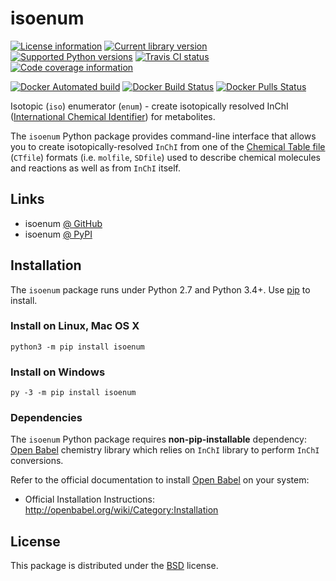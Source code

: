 # isoenum

[![License information](https://img.shields.io/pypi/l/isoenum.svg)](https://choosealicense.com/licenses/bsd-3-clause-clear/)
[![Current library version](https://img.shields.io/pypi/v/isoenum.svg)](https://pypi.org/project/isoenum)
[![Supported Python versions](https://img.shields.io/pypi/pyversions/isoenum.svg)](https://pypi.org/project/isoenum)
[![Travis CI status](https://travis-ci.org/MoseleyBioinformaticsLab/isoenum.svg?branch=master)](https://travis-ci.org/MoseleyBioinformaticsLab/isoenum)
[![Code coverage information](https://codecov.io/gh/MoseleyBioinformaticsLab/isoenum/branch/master/graphs/badge.svg?branch=master)](https://codecov.io/gh/MoseleyBioinformaticsLab/isoenum)

[![Docker Automated build](https://img.shields.io/docker/automated/moseleybioinformaticslab/isoenum.svg)](https://github.com/MoseleyBioinformaticsLab/isoenum)
[![Docker Build Status](https://img.shields.io/docker/build/moseleybioinformaticslab/isoenum.svg)](https://hub.docker.com/r/moseleybioinformaticslab/isoenum)
[![Docker Pulls Status](https://img.shields.io/docker/pulls/moseleybioinformaticslab/isoenum.svg)](https://hub.docker.com/r/moseleybioinformaticslab/isoenum)


Isotopic (``iso``) enumerator (``enum``) - create isotopically resolved
InChI ([International Chemical Identifier](https://www.inchi-trust.org/)) for metabolites.

The ``isoenum`` Python package provides command-line interface that
allows you to create isotopically-resolved ``InChI`` from one of
the [Chemical Table file](https://en.wikipedia.org/wiki/Chemical_table_file) (``CTfile``) formats (i.e. ``molfile``, ``SDfile``)
used to describe chemical molecules and reactions as well as from ``InChI``
itself.


## Links

   * isoenum [@ GitHub](https://github.com/MoseleyBioinformaticsLab/isoenum) 
   * isoenum [@ PyPI](https://pypi.org/project/isoenum)


## Installation

The ``isoenum`` package runs under Python 2.7 and Python 3.4+. Use [pip](https://pip.pypa.io) to install.


### Install on Linux, Mac OS X

```
python3 -m pip install isoenum
```


### Install on Windows

```
py -3 -m pip install isoenum
```

### Dependencies

The ``isoenum`` Python package requires **non-pip-installable** dependency:
[Open Babel](http://openbabel.org) chemistry library which relies on ``InChI`` library
to perform ``InChI`` conversions.

Refer to the official documentation to install [Open Babel](http://openbabel.org) on your system:

   * Official Installation Instructions: http://openbabel.org/wiki/Category:Installation


## License

This package is distributed under the [BSD](https://choosealicense.com/licenses/bsd-3-clause-clear) license.
